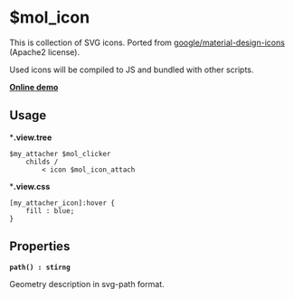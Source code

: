 # $mol_icon

This is collection of SVG icons. Ported from [google/material-design-icons](https://github.com/google/material-design-icons) (Apache2 license).

Used icons will be compiled to JS and bundled with other scripts.

**[Online demo](https://eigenmethod.github.io/mol/#demo=mol_icon_demo)**

## Usage

***.view.tree**

```tree
$my_attacher $mol_clicker
	childs /
		< icon $mol_icon_attach
```

***.view.css**

```
[my_attacher_icon]:hover {
	fill : blue;
}
```

## Properties

**`path() : stirng`**

Geometry description in svg-path format.
